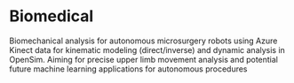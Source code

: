 # Biomedical
Biomechanical analysis for autonomous microsurgery robots using Azure Kinect data for kinematic modeling (direct/inverse) and dynamic analysis in OpenSim. Aiming for precise upper limb movement analysis and potential future machine learning applications for autonomous procedures
